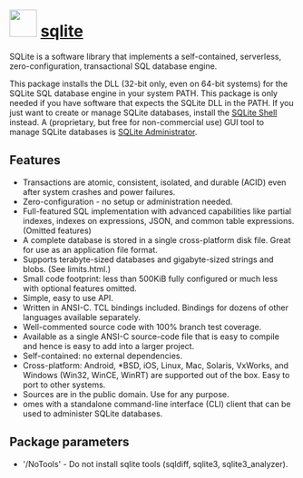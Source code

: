 # <img src="" width="48" height="48"></img> [sqlite](https://chocolatey.org/packages/sqlite)

SQLite is a software library that implements a self-contained, serverless, zero-configuration, transactional SQL database engine.

This package installs the DLL (32-bit only, even on 64-bit systems) for the SQLite SQL database engine in your system PATH. This package is only needed if you have software that expects the SQLite DLL in the PATH. If you just want to create or manage SQLite databases, install the [SQLite Shell](/packages/sqlite.shell) instead. A (proprietary, but free for non-commercial use) GUI tool to manage SQLite databases is [SQLite Administrator](/packages/sqliteadmin).

## Features
      
- Transactions are atomic, consistent, isolated, and durable (ACID) even after system crashes and power failures.
- Zero-configuration - no setup or administration needed.
- Full-featured SQL implementation with advanced capabilities like partial indexes, indexes on expressions, JSON, and common table expressions. (Omitted features)
- A complete database is stored in a single cross-platform disk file. Great for use as an application file format.
- Supports terabyte-sized databases and gigabyte-sized strings and blobs. (See limits.html.)
- Small code footprint: less than 500KiB fully configured or much less with optional features omitted.
- Simple, easy to use API.
- Written in ANSI-C. TCL bindings included. Bindings for dozens of other languages available separately.
- Well-commented source code with 100% branch test coverage.
- Available as a single ANSI-C source-code file that is easy to compile and hence is easy to add into a larger project.
- Self-contained: no external dependencies.
- Cross-platform: Android, *BSD, iOS, Linux, Mac, Solaris, VxWorks, and Windows (Win32, WinCE, WinRT) are supported out of the box. Easy to port to other systems.
- Sources are in the public domain. Use for any purpose.
- omes with a standalone command-line interface (CLI) client that can be used to administer SQLite databases.
      
## Package parameters

- '/NoTools' - Do not install sqlite tools (sqldiff, sqlite3, sqlite3_analyzer).